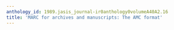 ```yaml
---
anthology_id: 1989.jasis_journal-ir0anthology0volumeA40A2.16
title: 'MARC for archives and manuscripts: The AMC format'
---
```

